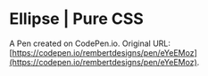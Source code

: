 # Ellipse | Pure CSS

A Pen created on CodePen.io. Original URL: [https://codepen.io/rembertdesigns/pen/eYeEMoz](https://codepen.io/rembertdesigns/pen/eYeEMoz).

